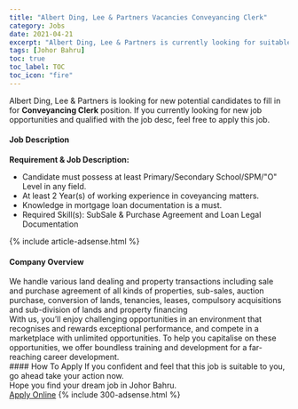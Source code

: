 ```yaml
---
title: "Albert Ding, Lee & Partners Vacancies Conveyancing Clerk" 
category: Jobs 
date: 2021-04-21 
excerpt: "Albert Ding, Lee & Partners is currently looking for suitable person to fill in the Conveyancing Clerk which based in Johor Bahru" 
tags: [Johor Bahru] 
toc: true 
toc_label: TOC 
toc_icon: "fire" 
--- 
```


<p>Albert Ding, Lee & Partners is looking for new potential candidates to fill in for <b>Conveyancing Clerk</b> position. If you currently looking for new job opportunities and qualified with the job desc, feel free to apply this job.
</p><div><div><h4>Job Description</h4></div><div><div><span><div><div><strong>Requirement &amp; Job Description:</strong></div><ul><li>Candidate must possess at least Primary/Secondary School/SPM/"O" Level in any field.</li><li>At least 2 Year(s) of working experience in coveyancing matters.</li><li>Knowledge in mortgage loan documentation is a must.</li><li>Required Skill(s): SubSale &amp; Purchase Agreement and Loan Legal Documentation</li></ul></div></span></div></div></div> 
{% include article-adsense.html %} 
<div><div><h4>Company Overview</h4></div><div><div><span><div><div>We handle various land dealing and property transactions including sale and purchase agreement of all kinds of properties, sub-sales, auction purchase, conversion of lands, tenancies, leases, compulsory acquisitions and sub-division of lands and property financing</div>
<div>With us, you&#8217;ll enjoy challenging opportunities in an environment that recognises and rewards exceptional performance, and compete in a marketplace with unlimited opportunities. To help you capitalise on these opportunities, we offer boundless training and development for a far-reaching career development.</div></div></span></div></div></div> 
#### How To Apply 
If you confident and feel that this job is suitable to you, go ahead take your action now. <br/> 
Hope you find your dream job in Johor Bahru. <br/> 
<a href="https://www.jobstreet.com.my/en/job/conveyancing-clerk-4543936?jobId=jobstreet-my-job-4543936&" class="btn btn--info" target="_blank" rel="nofollow noopenner">Apply Online</a> 
{% include 300-adsense.html %} 